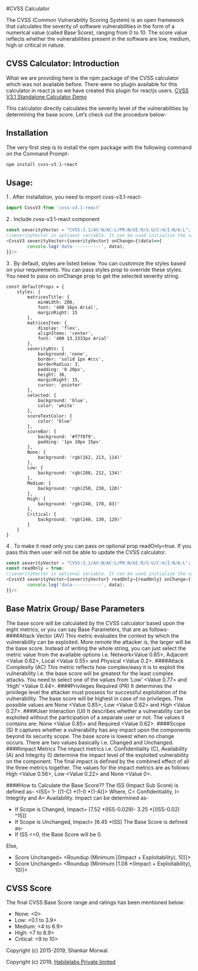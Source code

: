 #CVSS Calculator

The CVSS (Common Vulnerability Scoring System) is an open framework that calculates the severity of software vulnerabilities in the form of a numerical value (called Base Score), ranging from 0 to 10. 
The score value reflects whether the vulnerabilities present in the software are low, medium, high or critical in nature. 

## CVSS Calculator: Introduction

What we are providing here is the npm package of the CVSS calculator which was not available before. 
There were no plugin available for this calculator in react js so we have created this plugin for reactjs users. 
<a href="https://habilelabs.github.io/cvss-v3.1-react/demo/dist/">
    CVSS V3.1 Standalone Calculator Demo
</a>

This calculator directly calculates the severity level of the vulnerabilities by determining the base score. Let’s check out the procedure below-

## Installation

The very first step is to install the npm package with the following command on the Command Prompt-

```sh
npm install cvss-v3.1-react
```

## Usage:

1 . After installation, you need to import cvss-v3.1-react-

```js
import CvssV3 from 'cvss-v3.1-react'
```

2 . Include cvss-v3.1-react component


```js
const severityVector = "CVSS:3.1/AV:N/AC:L/PR:N/UI:R/S:U/C:H/I:N/A:L";
//severityVector is optional variable. It can be used initialize the calculator. 
<CvssV3 severityVector={severityVector} onChange={(data)=>{
        console.log('data-----------', data);
}}/>
```

3 . By default, styles are listed below. You can customize the styles based on your requirements. You can pass styles prop to override these styles. You need to pass on onChange prop to get the selected severity string.
 

    
    const defaultProps = {
        styles: {
            matricesTitle: {
                minWidth: 200,
                font: '400 16px Arial',
                marginRight: 15
            },
            matricesItem: {
                display: 'flex',
                alignItems: 'center',
                font: '400 13.3333px Arial'
            },
            severityBtn: {
                background: 'none',
                border: 'solid 1px #ccc',
                borderRadius: 3,
                padding: '0 20px',
                height: 36,
                marginRight: 15,
                cursor: 'pointer'
            },
            selected: {
                background: 'blue',
                color: 'white'
            },
            scoreTextColor: {
                color: 'blue'
            },
            scoreBar: {
                background: '#f7f8f9',
                padding: '1px 10px 15px'
            },
            None: {
                background: 'rgb(162, 213, 114)'
            },
            Low: {
                background: 'rgb(208, 212, 134)'
            },
            Medium: {
                background: 'rgb(250, 230, 120)'
            },
            High: {
                background: 'rgb(240, 170, 83)'
            },
            Critical: {
                background: 'rgb(240, 130, 120)'
            }
        }
    }

4 . To make it read only you can pass on optional prop readOnly=true. If you pass this then user will not be able to update the CVSS calculator. 


```js
const severityVector = "CVSS:3.1/AV:N/AC:L/PR:N/UI:R/S:U/C:H/I:N/A:L";
const readOnly = true;
//severityVector is optional variable. It can be used initialize the calculator. 
<CvssV3 severityVector={severityVector} readOnly={readOnly} onChange={(data)=>{
        console.log('data-----------', data);
}}/>
```


## Base Matrix Group/ Base Parameters
The base score will be calculated by the CVSS calculator based upon the eight metrics, or you can say Base Parameters, that are as follows- 
####Attack Vector (AV) 
This metric evaluates the context by which the vulnerability can be exploited. More remote the attacker is, the larger will be the base score. Instead of writing the whole string, you can just select the metric value from the available options i.e. Network<Value 0.85>, Adjacent <Value 0.62>, Local <Value 0.55> and Physical <Value 0.2>. 
####Attack Complexity (AC)
 This metric reflects how complex/easy it is to exploit the vulnerability i.e. the base score will be greatest for the least complex attacks. You need to select one of the values from ‘Low’ <Value 0.77> and ‘High’ <Value 0.44>.
####Privileges Required (PR)
 It determines the privilege level the attacker must possess for successful exploitation of the vulnerability. The base score will be highest in case of no privileges. The possible values are None <Value 0.85>, Low <Value 0.62> and High <Value 0.27>.
####User Interaction (UI)
It describes whether a vulnerability can be exploited without the participation of a separate user or not. The values it contains are: None <Value 0.85> and Required <Value 0.62>. 
####Scope (S)
It captures whether a vulnerability has any impact upon the components beyond its security scope. The base score is lowest when no change occurs. There are two values basically i.e. Changed and Unchanged.   
####Impact Metrics
The impact metrics i.e. Confidentiality (C), Availability (A) and Integrity (I) determine the impact level of the exploited vulnerability on the component. The final impact is defined by the combined effect of all the three metrics together. The values for the impact metrics are as follows: High <Value 0.56>, Low <Value 0.22> and None <Value 0>.

####How to Calculate the Base Score??
The ISS (Impact Sub Score) is defined as-
<ISS= 1- [(1-C) *(1-I) *(1-A)]>
Where, C= Confidentiality, I= Integrity and A= Availability.
Impact can be determined as-
* If Scope is Changed, Impact= [7.52 *(ISS-0.029)- 3.25 *[(ISS-0.02) ^15]]
* If Scope is Unchanged, Impact= [6.45 *ISS]
The Base Score is defined as-
* If ISS <=0, the Base Score will be 0.

Else,

* Score Unchanged= <Roundup (Minimum [(Impact + Exploitability), 10)]>
* Score Unchanged= <Roundup (Minimum [1.08 *(Impact + Exploitability), 10)]>

## CVSS Score
The final CVSS Base Score range and ratings has been mentioned below:
* None: <0>
* Low: <0.1 to 3.9>
* Medium: <4 to 6.9>
* High: <7 to 8.9>
* Critical: <9 to 10>


Copyright (c) 2015-2019, Shankar Morwal.

Copyright (c) 2019, <a href="http://habilelabs.io">
                        Habilelabs Private limited 
                    </a>
